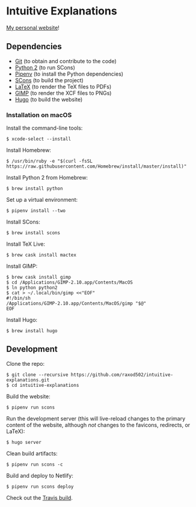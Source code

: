 # Intuitive Explanations

[My personal website][ie]!

## Dependencies

* [Git](https://git-scm.com/) (to obtain and contribute to the code)
* [Python 2](https://www.python.org/) (to run SCons)
* [Pipenv](https://pipenv.readthedocs.io/en/latest/) (to install the
  Python dependencies)
* [SCons](http://scons.org/) (to build the project)
* [LaTeX](https://www.latex-project.org/) (to render the TeX files to PDFs)
* [GIMP](https://www.gimp.org/) (to render the XCF files to PNGs)
* [Hugo](https://gohugo.io/) (to build the website)

### Installation on macOS

Install the command-line tools:

    $ xcode-select --install

Install Homebrew:

    $ /usr/bin/ruby -e "$(curl -fsSL https://raw.githubusercontent.com/Homebrew/install/master/install)"

Install Python 2 from Homebrew:

    $ brew install python

Set up a virtual environment:

    $ pipenv install --two

Install SCons:

    $ brew install scons

Install TeX Live:

    $ brew cask install mactex

Install GIMP:

    $ brew cask install gimp
    $ cd /Applications/GIMP-2.10.app/Contents/MacOS
    $ ln python python2
    $ cat > ~/.local/bin/gimp <<"EOF"
    #!/bin/sh
    /Applications/GIMP-2.10.app/Contents/MacOS/gimp "$@"
    EOF

Install Hugo:

    $ brew install hugo

## Development

Clone the repo:

    $ git clone --recursive https://github.com/raxod502/intuitive-explanations.git
    $ cd intuitive-explanations

Build the website:

    $ pipenv run scons

Run the development server (this will live-reload changes to the
primary content of the website, although *not* changes to the
favicons, redirects, or LaTeX):

    $ hugo server

Clean build artifacts:

    $ pipenv run scons -c

Build and deploy to Netlify:

    $ pipenv run scons deploy

Check out the [Travis build][travis].

[ie]: https://intuitive-explanations.netlify.com/
[travis]: https://travis-ci.org/raxod502/intuitive-explanations
